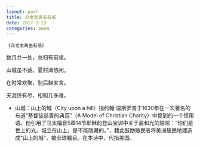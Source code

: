 ```yaml
---
layout: post
title: 众老友离去有感
date: 2017-3-13
categories: poem
---
```


`《众老友离去有感》`

数月共一处，总归有前缘。

山城虽不适，夏村满悠闲。

在时常欢聚，别后鲜来言。

天涯终有尽，相知几多难。

<!--more-->

- 山城：山上的城（City upon a hill）指约翰·温斯罗普于1630年在一次著名的布道“基督徒慈善的典范”（A Model of Christian Charity）中提到的一个惯用语。他引用了马太福音5章14节耶稣的登山宝训中关于盐和光的隐喻：“你们是世上的光。城立在山上，是不能隐藏的。”，籍此鼓励殖民者将美洲殖民地建造成“山上的城”，被全球瞩目。在本诗中，代指美国。

<script>
  (function(i,s,o,g,r,a,m){i['GoogleAnalyticsObject']=r;i[r]=i[r]||function(){
  (i[r].q=i[r].q||[]).push(arguments)},i[r].l=1*new Date();a=s.createElement(o),
  m=s.getElementsByTagName(o)[0];a.async=1;a.src=g;m.parentNode.insertBefore(a,m)
  })(window,document,'script','https://www.google-analytics.com/analytics.js','ga');

  ga('create', 'UA-85986843-1', 'auto');
  ga('send', 'pageview');

</script>
